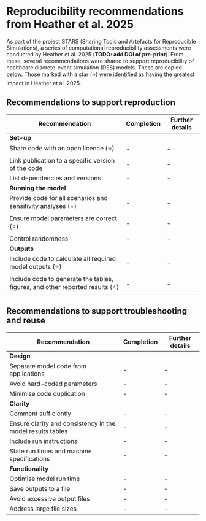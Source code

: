 # Reproducibility recommendations from Heather et al. 2025

As part of the project STARS (Sharing Tools and Artefacts for Reproducible Simulations), a series of computational reproducibility assessments were conducted by Heather et al. 2025 (**TODO: add DOI of pre-print**). From these, several recommendations were shared to support reproducibility of healthcare discrete-event simulation (DES) models. These are copied below. Those marked with a star (⭐) were identified as having the greatest impact in Heather et al. 2025.

## Recommendations to support reproduction

| Recommendation | Completion | Further details |
| - | - | - |
| **Set-up** |
| Share code with an open licence (⭐) | - | - |
| Link publication to a specific version of the code | - | - |
| List dependencies and versions | - | - |
| **Running the model** |
| Provide code for all scenarios and sensitivity analyses (⭐) | - | - |
| Ensure model parameters are correct (⭐) | - | - |
| Control randomness | - | - |
| **Outputs** |
| Include code to calculate all required model outputs (⭐) | - | - |
| Include code to generate the tables, figures, and other reported results (⭐) | - | - |

## Recommendations to support troubleshooting and reuse

| Recommendation | Completion | Further details |
| - | - | - |
| **Design** |
| Separate model code from applications | - | - |
| Avoid hard-coded parameters | - | - |
| Minimise code duplication | - | - |
| **Clarity** |
| Comment sufficiently | - | - |
| Ensure clarity and consistency in the model results tables | - | - |
| Include run instructions | - | - |
| State run times and machine specifications | - | - |
| **Functionality** |
| Optimise model run time | - | - |
| Save outputs to a file | - | - |
| Avoid excessive output files | - | - |
| Address large file sizes | - | - |